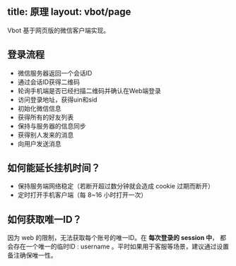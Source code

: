 title: 原理
layout: vbot/page
---

Vbot 基于网页版的微信客户端实现。

## 登录流程

- 微信服务器返回一个会话ID
- 通过会话ID获得二维码
- 轮询手机端是否已经扫描二维码并确认在Web端登录
- 访问登录地址，获得uin和sid
- 初始化微信信息
- 获得所有的好友列表
- 保持与服务器的信息同步
- 获得别人发来的消息
- 向用户发送消息

## 如何能延长挂机时间？

- 保持服务端网络稳定（若断开超过数分钟就会造成 cookie 过期而断开）
- 定时打开手机客户端（每 8~16 小时打开一次）

## 如何获取唯一ID？

因为 web 的限制，无法获取每个账号的唯一ID。在 **每次登录的 session 中**， 都会存在一个唯一的临时ID : username 。平时如果用于客服等场景，建议通过设置备注确保唯一性。